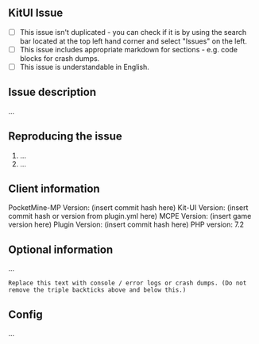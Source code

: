 <!-- replace the ' ' with 'x' in the brackets -->
## KitUI Issue
- [ ] This issue isn't duplicated - you can check if it is by using the search bar located at the top left hand corner and select "Issues" on the left.
- [ ] This issue includes appropriate markdown for sections - e.g. code blocks for crash dumps.
- [ ] This issue is understandable in English.

<!-- ISSUE DESCRIPTION - write a SHORT title about what problem you're having. -->
## Issue description
...

<!-- REPRODUCE ISSUE STEPS - how can this issue be reproduced? -->
## Reproducing the issue
1. ...
2. ...

<!-- CLIENT INFORMATION - what is the plugin version, PHP version, and server build you're running? -->
## Client information
PocketMine-MP Version: (insert commit hash here)
Kit-UI Version: (insert commit hash or version from plugin.yml here)
MCPE Version: (insert game version here)
Plugin Version: (insert commit hash here)
PHP version: 7.2
<!-- OPTIONAL INFORMATION - use this section for posting crash dumps, backtraces or other files(please use code markdown!) -->
## Optional information
...


```
Replace this text with console / error logs or crash dumps. (Do not remove the triple backticks above and below this.)
```

<!-- Config - paste kits.yml if required -->
## Config
...
